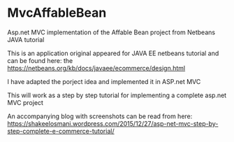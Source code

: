 # MvcAffableBean
Asp.net MVC implementation of the Affable Bean project from Netbeans JAVA tutorial

This is an application original appeared for JAVA EE netbeans tutorial and can be found here: the https://netbeans.org/kb/docs/javaee/ecommerce/design.html

I have adapted the porject idea and implemented it in ASP.net MVC

This will work as a step by step tutorial for implementing a complete asp.net MVC project

An accompanying blog with screenshots can be read from here: https://shakeelosmani.wordpress.com/2015/12/27/asp-net-mvc-step-by-step-complete-e-commerce-tutorial/
